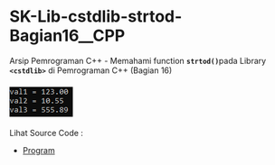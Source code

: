 # SK-Lib-cstdlib-strtod-Bagian16__CPP
Arsip Pemrograman C++ - Memahami function <code><b>strtod()</b></code>pada Library <code><b>&lt;cstdlib></b></code> di Pemrograman C++ (Bagian 16)<br><br>
<img src="https://github.com/RizkyKhapidsyah/SK-Lib-cstdlib-strtod-Bagian16__CPP/blob/master/SK-Lib-cstdlib-strtod-Bagian16__CPP/x64/result/001.PNG"><br><br>
Lihat Source Code : <br>
- <a href="https://github.com/RizkyKhapidsyah/SK-Lib-cstdlib-strtod-Bagian16__CPP/blob/master/SK-Lib-cstdlib-strtod-Bagian16__CPP/Source.cpp">Program</a>
